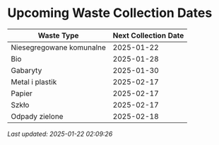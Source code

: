 # Upcoming Waste Collection Dates

| Waste Type | Next Collection Date |
|------------|----------------------|
| Niesegregowane komunalne | 2025-01-22 |
| Bio | 2025-01-28 |
| Gabaryty | 2025-01-30 |
| Metal i plastik | 2025-02-17 |
| Papier | 2025-02-17 |
| Szkło | 2025-02-17 |
| Odpady zielone | 2025-02-18 |


*Last updated: 2025-01-22 02:09:26*
